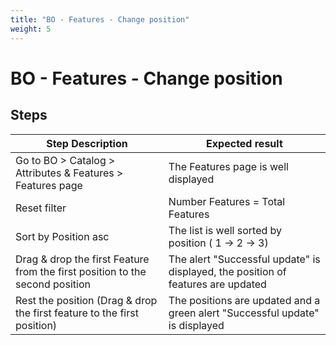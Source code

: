 ```yaml
---
title: "BO - Features - Change position"
weight: 5
---
```


# BO - Features - Change position
## Steps
| Step Description | Expected result |
| ----- | ----- |
| Go to BO > Catalog > Attributes & Features > Features page | The Features page is well displayed |
| Reset filter | Number Features = Total Features |
| Sort by Position asc | The list is well sorted by position ( 1 -> 2 -> 3) |
| Drag & drop the first Feature from the first position to the second position | The alert "Successful update" is displayed, the position of features are updated |
| Rest the position (Drag & drop the first feature to the first position) | The positions are updated and a green alert "Successful update" is displayed |

